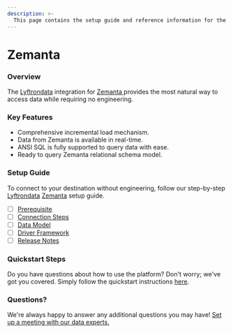 ```yaml
---
description: >-
  This page contains the setup guide and reference information for the Zemanta source connector.
---
```


# Zemanta

### Overview

The [Lyftrondata](https://www.lyftrondata.com/) integration for [Zemanta](https://www.lyftrondata.com/integration/zemanta/)[ ](https://www.lyftrondata.com/integration/zemanta/)provides the most natural way to access data while requiring no engineering.

### Key Features

* Comprehensive incremental load mechanism.
* Data from Zemanta is available in real-time.&#x20;
* ANSI SQL is fully supported to query data with ease.
* Ready to query Zemanta relational schema model.

### Setup Guide

To connect to your destination without engineering, follow our step-by-step [Lyftrondata](https://www.lyftrondata.com/)  [Zemanta](https://www.lyftrondata.com/integration/zemanta/) setup guide.

* [ ] [Prerequisite](../../marketing-analytics/zemanta/prerequisite.md)
* [ ] [Connection Steps](../../marketing-analytics/zemanta/connection-steps.md)
* [ ] [Data Model](../../marketing-analytics/zemanta/data-model/)
* [ ] [Driver Framework](../../marketing-analytics/zemanta/driver-framework/)
* [ ] [Release Notes](../../marketing-analytics/zemanta/release-notes.md)

### Quickstart Steps

Do you have questions about how to use the platform? Don't worry; we've got you covered. Simply follow the quickstart instructions [here](../../../quickstart-steps.md).

### Questions? <a href="#questions" id="questions"></a>

We're always happy to answer any additional questions you may have! [Set up a meeting with our data experts.](https://www.lyftrondata.com/book-a-meeting/)

